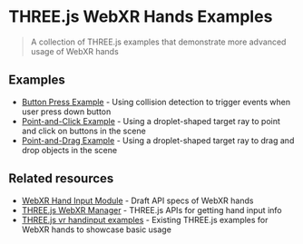 # THREE.js WebXR Hands Examples
> A collection of THREE.js examples that demonstrate more advanced usage of WebXR hands

## Examples
- [Button Press Example](./hands-press-button.html) - Using collision detection to trigger events when user press down button
- [Point-and-Click Example](./hands-pointer-click.html) - Using a droplet-shaped target ray to point and click on buttons in the scene
- [Point-and-Drag Example](./hands-pointer-drag.html) - Using a droplet-shaped target ray to drag and drop objects in the scene

## Related resources
- [WebXR Hand Input Module](https://www.w3.org/TR/webxr-hand-input-1/) - Draft API specs of WebXR hands
- [THREE.js WebXR Manager](https://github.com/mrdoob/three.js/blob/master/src/renderers/webxr/WebXRManager.js) - THREE.js APIs for getting hand input info
- [THREE.js vr handinput examples](https://threejs.org/examples/?q=handinput) - Existing THREE.js examples for WebXR hands to showcase basic usage